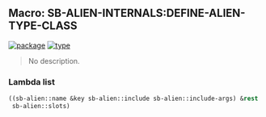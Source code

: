 ## Macro: SB-ALIEN-INTERNALS:DEFINE-ALIEN-TYPE-CLASS
[![package](https://img.shields.io/badge/Package-SB--ALIEN--INTERNALS-5f9ea0.svg?style=social&colorA=999999)](../) [![type](https://img.shields.io/badge/Type-Macro-5f9ea0.svg?style=social&colorA=999999)](../#macro) 

> No description.

### Lambda list
```cl
((sb-alien::name &key sb-alien::include sb-alien::include-args) &rest
 sb-alien::slots)
```
